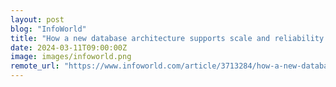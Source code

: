 ```yaml
---
layout: post
blog: "InfoWorld"
title: "How a new database architecture supports scale and reliability in TiDB"
date: 2024-03-11T09:00:00Z
image: images/infoworld.png
remote_url: "https://www.infoworld.com/article/3713284/how-a-new-database-architecture-supports-scale-and-reliability-in-tidb.html#tk.rss_applicationdevelopment"
---
```

